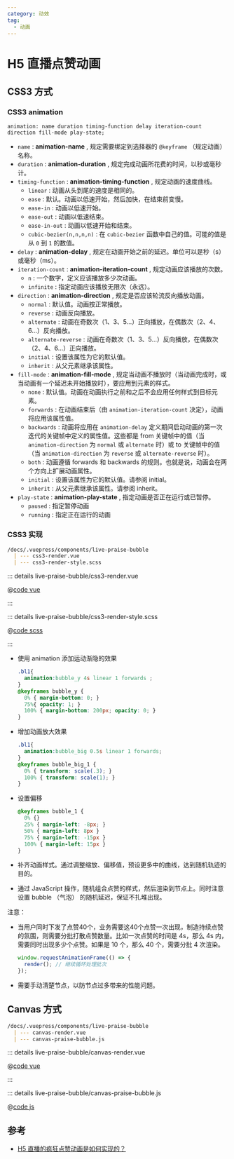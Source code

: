 ```yaml
---
category: 动效
tag:
  - 动画
---
```


# H5 直播点赞动画

## CSS3 方式

### CSS3 animation

`animation: name duration timing-function delay iteration-count direction fill-mode play-state;`

+ `name` : **animation-name** , 规定需要绑定到选择器的 `@keyframe` （规定动画） 名称。
+ `duration` : **animation-duration** , 规定完成动画所花费的时间，以秒或毫秒计。
+ `timing-function` : **animation-timing-function** , 规定动画的速度曲线。
  + `linear` : 动画从头到尾的速度是相同的。
  + `ease` : 默认。动画以低速开始，然后加快，在结束前变慢。
  + `ease-in` : 动画以低速开始。
  + `ease-out` : 动画以低速结束。
  + `ease-in-out` : 动画以低速开始和结束。
  + `cubic-bezier(n,n,n,n)` : 在 `cubic-bezier` 函数中自己的值。可能的值是从 `0` 到 `1` 的数值。
+ `delay` : **animation-delay** , 规定在动画开始之前的延迟。单位可以是秒（s）或毫秒（ms）。
+ `iteration-count` : **animation-iteration-count** , 规定动画应该播放的次数。
  + `n` : 一个数字，定义应该播放多少次动画。
  + `infinite` : 指定动画应该播放无限次（永远）。
+ `direction` : **animation-direction** , 规定是否应该轮流反向播放动画。
  + `normal` : 默认值。动画按正常播放。
  + `reverse` : 动画反向播放。
  + `alternate` : 动画在奇数次（1、3、5...）正向播放，在偶数次（2、4、6...）反向播放。
  + `alternate-reverse` : 动画在奇数次（1、3、5...）反向播放，在偶数次（2、4、6...）正向播放。
  + `initial` : 设置该属性为它的默认值。
  + `inherit` : 从父元素继承该属性。
+ `fill-mode` : **animation-fill-mode** , 规定当动画不播放时（当动画完成时，或当动画有一个延迟未开始播放时），要应用到元素的样式。
  + `none` : 默认值。动画在动画执行之前和之后不会应用任何样式到目标元素。
  + `forwards` : 在动画结束后（由 `animation-iteration-count` 决定），动画将应用该属性值。
  + `backwards` : 动画将应用在 `animation-delay` 定义期间启动动画的第一次迭代的关键帧中定义的属性值。这些都是 from 关键帧中的值（当 `animation-direction` 为 `normal` 或 `alternate` 时）或 to 关键帧中的值（当 `animation-direction` 为 `reverse` 或 `alternate-reverse` 时）。
  + `both` : 动画遵循 forwards 和 backwards 的规则。也就是说，动画会在两个方向上扩展动画属性。
  + `initial` : 设置该属性为它的默认值。请参阅 initial。
  + `inherit` : 从父元素继承该属性。请参阅 inherit。
+ `play-state` : **animation-play-state** , 指定动画是否正在运行或已暂停。
  + `paused` : 指定暂停动画
  + `running` : 指定正在运行的动画

### CSS3 实现

<animation-live-praise-bubble-css3-render />

``` md
/docs/.vuepress/components/live-praise-bubble
  | --- css3-render.vue
  | --- css3-render-style.scss
```

::: details live-praise-bubble/css3-render.vue

@[code vue](@docs/.vuepress/components/animation/live-praise-bubble/css3-render.vue)

:::

::: details live-praise-bubble/css3-render-style.scss

@[code scss](@docs/.vuepress/components/animation/live-praise-bubble/css3-render-style.scss)

:::

+ 使用 animation 添加运动渐隐的效果

  ```css
  .bl1{
    animation:bubble_y 4s linear 1 forwards ; 
  }
  @keyframes bubble_y {
    0% { margin-bottom: 0; }
    75%{ opacity: 1; }
    100% { margin-bottom: 200px; opacity: 0; }
  }
  ```

+ 增加动画放大效果

  ```css
  .bl1{
    animation:bubble_big 0.5s linear 1 forwards; 
  }
  @keyframes bubble_big_1 {
    0% { transform: scale(.3); }
    100% { transform: scale(1); }
  }
  ```

+ 设置偏移

  ```css
  @keyframes bubble_1 {
    0% {}
    25% { margin-left: -8px; }
    50% { margin-left: 8px }
    75% { margin-left: -15px }
    100% { margin-left: 15px }
  }
  ```

+ 补齐动画样式。通过调整缩放、偏移值，预设更多中的曲线，达到随机轨迹的目的。
+ 通过 JavaScript 操作，随机组合点赞的样式，然后渲染到节点上。同时注意设置 bubble （气泡） 的随机延迟，保证不扎堆出现。

注意：

+ 当用户同时下发了点赞40个，业务需要这40个点赞一次出现，制造持续点赞的氛围，则需要分批打散点赞数量。比如一次点赞的时间是 4s，那么 4s 内，需要同时出现多少个点赞。如果是 10 个，那么 40 个，需要分批 4 次渲染。

  ``` javascript
  window.requestAnimationFrame(() => {
    render(); // 继续循环处理批次
  });
  ```

+ 需要手动清楚节点，以防节点过多带来的性能问题。

## Canvas 方式

<animation-live-praise-bubble-canvas-render />

``` md
/docs/.vuepress/components/live-praise-bubble
  | --- canvas-render.vue
  | --- canvas-praise-bubble.js
```

::: details live-praise-bubble/canvas-render.vue

@[code vue](@docs/.vuepress/components/animation/live-praise-bubble/canvas-render.vue)

:::

::: details live-praise-bubble/canvas-praise-bubble.js

@[code js](@docs/.vuepress/components/animation/live-praise-bubble/canvas-praise-bubble.js)

## 参考

+ [H5 直播的疯狂点赞动画是如何实现的？](https://mp.weixin.qq.com/s/bAF4BgEe8mBjkpGKpRsH7A)
